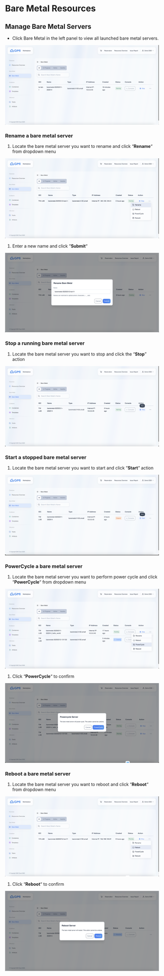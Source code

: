 # Bare Metal Resources

## Manage Bare Metal Servers

- Click Bare Metal in the left panel to view all launched bare metal servers.

![image-20250311-125052.png](/assets/image-20250311-125052.png)

### Rename a bare metal server

1. Locate the bare metal server you want to rename and click “**Rename**“ from dropdown menu

![image-20250312-152555.png](/assets/image-20250312-152555.png)

1. Enter a new name and click “**Submit**“

![image-20250312-152641.png](/assets/image-20250312-152641.png)

### Stop a running bare metal server

1. Locate the bare metal server you want to stop and click the “**Stop**” action

![image-20250311-142040.png](/assets/image-20250311-142040.png)

### Start a stopped bare metal server

1. Locate the bare metal server you want to start and click “**Start**“ action

![image-20250311-142333.png](/assets/image-20250311-142333.png)

### PowerCycle a bare metal server

1. Locate the bare metal server you want to perform power cycle and click “**PowerCycle**“ from dropdown menu

![image-20250312-051841.png](/assets/image-20250312-051841.png)

1. Click “**PowerCycle**“ to confirm

![image-20250312-052220.png](/assets/image-20250312-052220.png)

### Reboot a bare metal server

1. Locate the bare metal server you want to reboot and click “**Reboot**“ from dropdown menu

![image-20250312-152809.png](/assets/image-20250312-152809.png)

1. Click “**Reboot**“ to confirm

![image-20250311-143141.png](/assets/image-20250311-143141.png)

